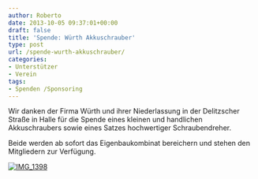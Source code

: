 ```yaml
---
author: Roberto
date: 2013-10-05 09:37:01+00:00
draft: false
title: 'Spende: Würth Akkuschrauber'
type: post
url: /spende-wurth-akkuschrauber/
categories:
- Unterstützer
- Verein
tags:
- Spenden /Sponsoring
---
```


Wir danken der Firma Würth und ihrer Niederlassung in der Delitzscher Straße in Halle für die Spende eines kleinen und handlichen Akkuschraubers sowie eines Satzes hochwertiger Schraubendreher.

Beide werden ab sofort das Eigenbaukombinat bereichern und stehen den Mitgliedern zur Verfügung.
<!-- more -->

[![IMG_1398](/wp-content/uploads/2013/10/IMG_1398-300x224.jpg)
](/wp-content/uploads/2013/10/IMG_1398.jpg)
